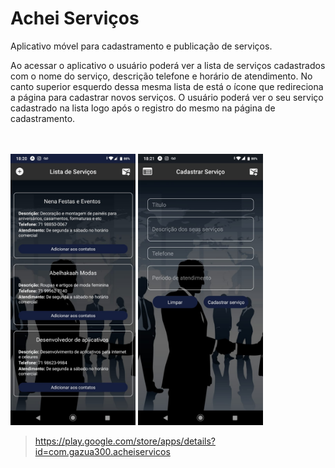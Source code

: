 # Achei Serviços

Aplicativo móvel para cadastramento e publicação de serviços.


 Ao acessar o aplicativo o usuário poderá ver a lista de serviços cadastrados com o nome do serviço, descrição telefone e horário de atendimento. No canto superior esquerdo dessa mesma lista de está o ícone que redireciona a página para cadastrar novos serviços. O usuário poderá ver o seu serviço cadastrado na lista logo após o registro do mesmo na página de cadastramento.

<br><br>
<img src='./imgREADME/lista.jpeg' width='200'>
<img src='./imgREADME/cadastramento.jpeg' width='200'>


>https://play.google.com/store/apps/details?id=com.gazua300.acheiservicos

